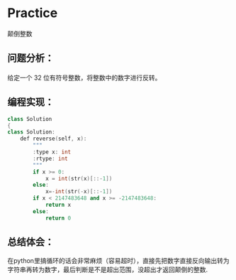 # Practice
颠倒整数
## 问题分析：
#### 
给定一个 32 位有符号整数，将整数中的数字进行反转。
## 编程实现：
```C++
class Solution
{
class Solution:
    def reverse(self, x):
        """
        :type x: int
        :rtype: int
        """
        if x >= 0:
            x = int(str(x)[::-1]) 
        else:
            x=-int(str(-x)[::-1])
        if x < 2147483648 and x >= -2147483648:
            return x
        else:
            return 0
```
## 总结体会：
在python里搞循环的话会非常麻烦（容易超时），直接先把数字直接反向输出转为字符串再转为数字，最后判断是不是超出范围，没超出才返回颠倒的整数.